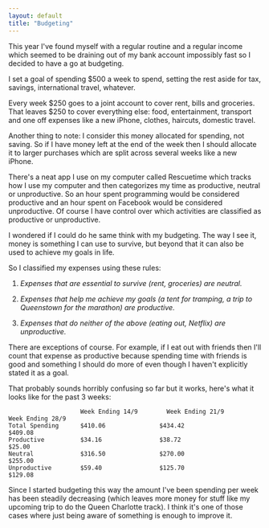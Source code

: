 ```yaml
---
layout: default
title: "Budgeting"
---
```


This year I've found myself with a regular routine and a regular income which seemed to be draining out of my bank account impossibly fast so I decided to have a go at budgeting. 

I set a goal of spending $500 a week to spend, setting the rest aside for tax, savings, international travel, whatever. 

Every week $250 goes to a joint account to cover rent, bills and groceries. That leaves $250 to cover everything else: food, entertainment, transport and one off expenses like a new iPhone, clothes, haircuts, domestic travel. 

Another thing to note: I consider this money allocated for spending, not saving. So if I have money left at the end of the week then I should allocate it to larger purchases which are split across several weeks like a new iPhone. 

There's a neat app I use on my computer called Rescuetime which tracks how I use my computer and then categorizes my time as productive, neutral or unproductive. So an hour spent programming would be considered productive and an hour spent on Facebook would be considered unproductive. Of course I have control over which activities are classified as productive or unproductive.

I wondered if I could do he same think with my budgeting. The way I see it, money is something I can use to survive, but beyond that it can also be used to achieve my goals in life. 

So I classified my expenses using these rules:

1. _Expenses that are essential to survive (rent, groceries) are neutral._

2. _Expenses that help me achieve my goals (a tent for tramping, a trip to Queenstown for the marathon) are productive._

3. _Expenses that do neither of the above (eating out, Netflix) are unproductive._

There are exceptions of course. For example, if I eat out with friends then I'll count that expense as productive because spending time with friends is good and something I should do more of even though I haven't explicitly stated it as a goal.

That probably sounds horribly confusing so far but it works, here's what it looks like for the past 3 weeks:

                        Week Ending 14/9	    Week Ending 21/9	    Week Ending 28/9
    Total Spending      $410.06	              $434.42	              $409.08
    Productive          $34.16	              $38.72	              $25.00
    Neutral             $316.50	              $270.00	              $255.00
    Unproductive        $59.40	              $125.70	              $129.08

Since I started budgeting this way the amount I've been spending per week has been steadily decreasing (which leaves more money for stuff like my upcoming trip to do the Queen Charlotte track). I think it's one of those cases where just being aware of something is enough to improve it.